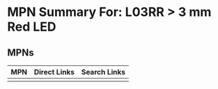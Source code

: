 



# MPN Summary For: L03RR > 3 mm Red LED

## MPNs
  

|MPN|Direct Links|Search Links|
| :--- | :--- | :--- |
||||
